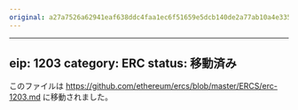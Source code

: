 ```yaml
---
original: a27a7526a62941eaf638ddc4faa1ec6f51659e5dcb140de2a77ab10a4e3354a8
---
```


---
eip: 1203
category: ERC
status: 移動済み
---

このファイルは https://github.com/ethereum/ercs/blob/master/ERCS/erc-1203.md に移動されました。
